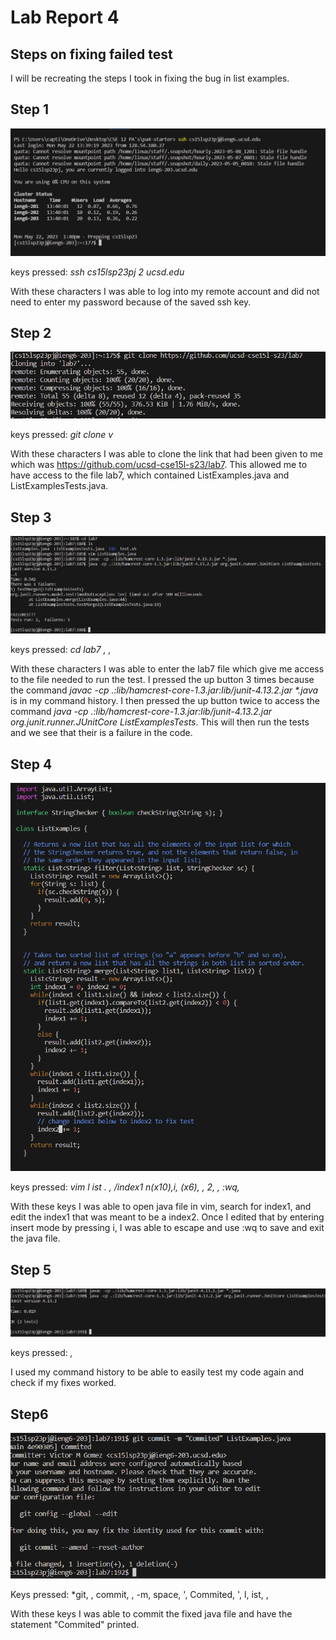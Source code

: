 # Lab Report 4
## Steps on fixing failed test
I will be recreating the steps I took in fixing the bug in list examples.
## **Step 1**
![Image](step1.png)

keys pressed: *ssh <space> cs15lsp23pj <Shift> 2 ucsd.edu <enter>* 
  
  With these characters I was able to log into my remote account and did not need to enter my password because of the saved ssh key.

## **Step 2**
![Image](step2.png)

keys pressed: *git <space> clone <space> <ctrl> v <enter>*
  
With these characters I was able to clone the link that had been given to me which was https://github.com/ucsd-cse15l-s23/lab7. This allowed me to have access to the file lab7, which contained ListExamples.java and ListExamplesTests.java.
  
## **Step 3**
![Image](step3.png)

keys pressed: *cd <space> lab7 <enter>, <up><up><up><enter>, <up><up><enter>*
  
With these characters I was able to enter the lab7 file which give me access to the file needed to run the test. I pressed the up button 3 times because the   command _javac -cp .:lib/hamcrest-core-1.3.jar:lib/junit-4.13.2.jar *.java_ is in my command history. I then pressed the up button twice to access the command     *java -cp .:lib/hamcrest-core-1.3.jar:lib/junit-4.13.2.jar org.junit.runner.JUnitCore ListExamplesTests*. This will then run the tests and we see that their is a failure in the code.

## **Step 4**
![Image](step4.png)
  
keys pressed: *vim <shift> l ist <tab> . <tab><enter>, /index1 <enter> n(x10),i, <right>(x6), <backspace>, 2, <esc>, :wq, <enter>*
  
With these keys I was able to open java file in vim, search for index1, and edit the index1 that was meant to be a index2. Once I edited that by entering insert mode by pressing i, I was able to escape and use :wq to save and exit the java file.
  
## **Step 5**
![Image](step5.png)
  
   keys pressed: *<up><up><enter>, <up><up><up><enter>*
  
  I used my command history to be able to easily test my code again and check if my fixes worked.
  
## **Step6**
![Image](step6.png)
  
  Keys pressed: *git, <space>, commit, <space>, -m, space, <Shift> ', Commited, <shift> ', <shift> l, ist, <tab>, <enter>
  
With these keys I was able to commit the fixed java file and have the statement "Commited" printed. 
  
